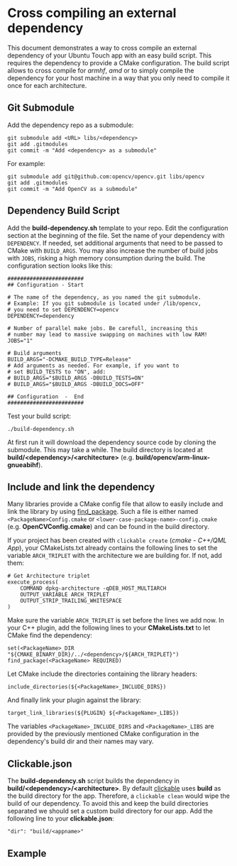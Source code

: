 # Cross compiling an external dependency

This document demonstrates a way to cross compile an external dependency of your Ubuntu Touch app with an easy build script. This requires the
dependency to provide a CMake configuration. The build script allows
to cross compile for *armhf*, *amd* or to simply compile
the dependency for your host machine in a way that you
only need to compile it once for each architecture.

## Git Submodule
Add the dependency repo as a submodule:

```
git submodule add <URL> libs/<dependency>
git add .gitmodules
git commit -m "Add <dependency> as a submodule"
```

For example:
```
git submodule add git@github.com:opencv/opencv.git libs/opencv
git add .gitmodules
git commit -m "Add OpenCV as a submodule"
```

## Dependency Build Script
Add the **build-dependency.sh** template to your repo. Edit the
configuration section at the beginning of the file. Set the name
of your dependency with `DEPENDENCY`. If needed, set additional
arguments that need to be passed to CMake with `BUILD_ARGS`.
You may also increase the number of build jobs with `JOBS`, risking a high
memory consumption during the build. The configuration section
looks like this:


```
########################
## Configuration - Start

# The name of the dependency, as you named the git submodule.
# Example: If you git submodule is located under /lib/opencv,
# you need to set DEPENDENCY=opencv
DEPENDENCY=dependency

# Number of parallel make jobs. Be carefull, increasing this
# number may lead to massive swapping on machines with low RAM!
JOBS="1"

# Build arguments
BUILD_ARGS="-DCMAKE_BUILD_TYPE=Release"
# Add arguments as needed. For example, if you want to
# set BUILD_TESTS to "ON", add:
# BUILD_ARGS="$BUILD_ARGS -DBUILD_TESTS=ON"
# BUILD_ARGS="$BUILD_ARGS -DBUILD_DOCS=OFF"

## Configuration  -  End
########################
```

Test your build script:

```
./build-dependency.sh
```

At first run it will download the dependency
source code by cloning the submodule. This may take a while. The build directory is located at **build/<dependency\>/<architecture\>** (e.g. **build/opencv/arm-linux-gnueabihf**).

## Include and link the dependency
Many libraries provide a CMake config file that allow to easily
include and link the library by using
[find_package](https://cmake.org/cmake/help/latest/command/find_package.html).
Such a file is either named `<PackageName>Config.cmake` or
`<lower-case-package-name>-config.cmake` (e.g. **OpenCVConfig.cmake**) and can be found in the
build directory.

If your project has been created with `clickable create` (*cmake - C++/QML App*), your CMakeLists.txt already contains the
following lines to set the variable `ARCH_TRIPLET` with
the architecture we are building for. If not, add them:

```
# Get Architecture triplet
execute_process(
    COMMAND dpkg-architecture -qDEB_HOST_MULTIARCH
    OUTPUT_VARIABLE ARCH_TRIPLET
    OUTPUT_STRIP_TRAILING_WHITESPACE
)
```

Make sure the variable `ARCH_TRIPLET` is set before the lines
we add now.
In your C++ plugin, add the following lines to your **CMakeLists.txt**
to let CMake find the dependency:

```
set(<PackageName>_DIR "${CMAKE_BINARY_DIR}/../<dependency>/${ARCH_TRIPLET}")
find_package(<PackageName> REQUIRED)
```

Let CMake include the directories containing the library headers:

```
include_directories(${<PackageName>_INCLUDE_DIRS})
```

And finally link your plugin against the library:

```
target_link_libraries(${PLUGIN} ${<PackageName>_LIBS})
```
The variables `<PackageName>_INCLUDE_DIRS` and `<PackageName>_LIBS`
are provided by the previously mentioned CMake configuration in the
dependency's build dir and their names may vary.

## Clickable.json
The **build-dependency.sh** script builds the dependency in **build/<dependency\>/<architecture\>**. By default [clickable](http://clickable.bhdouglass.com/en/latest/)
 uses **build** as the build directory for the app.
 Therefore, a `clickable clean` would
wipe the build of our dependency. To avoid this and keep the build
directories separated we should set
a custom build directory for our app. Add the following line to
your **clickable.json**:

```
"dir": "build/<appname>"
```

## Example
